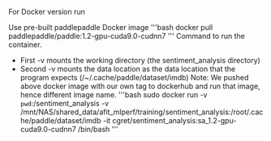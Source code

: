 For Docker version run

Use pre-built paddlepaddle Docker image 
'''bash
    docker pull paddlepaddle/paddle:1.2-gpu-cuda9.0-cudnn7
'''
Command to run the container.
* First -v mounts the working directory (the sentiment_analysis directory)
* Second -v mounts the data location as the data location that the program expects (/~/.cache/paddle/dataset/imdb)
Note: We pushed above docker image with our own tag to dockerhub and run that image, hence different image name.
'''bash
sudo docker run -v `pwd`:/sentiment_analysis -v /mnt/NAS/shared_data/afit_mlperf/training/sentiment_analysis:/root/.cache/paddle/dataset/imdb -it cgret/sentiment_analysis:sa_1.2-gpu-cuda9.0-cudnn7 /bin/bash
'''
